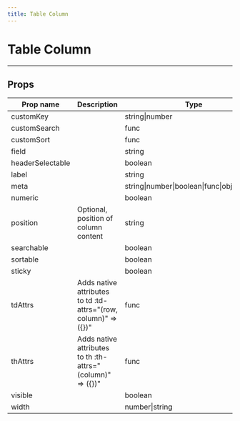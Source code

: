 ```yaml
---
title: Table Column
---
```


# Table Column

---

## Props

| Prop name        | Description                                                     | Type                                         | Values              | Default    |
| ---------------- | --------------------------------------------------------------- | -------------------------------------------- | ------------------- | ---------- |
| customKey        |                                                                 | string\|number                               | -                   |            |
| customSearch     |                                                                 | func                                         | -                   |            |
| customSort       |                                                                 | func                                         | -                   |            |
| field            |                                                                 | string                                       | -                   |            |
| headerSelectable |                                                                 | boolean                                      | -                   |            |
| label            |                                                                 | string                                       | -                   |            |
| meta             |                                                                 | string\|number\|boolean\|func\|object\|array | -                   |            |
| numeric          |                                                                 | boolean                                      | -                   |            |
| position         | Optional, position of column content                            | string                                       | `centered`, `right` |            |
| searchable       |                                                                 | boolean                                      | -                   |            |
| sortable         |                                                                 | boolean                                      | -                   |            |
| sticky           |                                                                 | boolean                                      | -                   |            |
| tdAttrs          | Adds native attributes to td :td-attrs="(row, column)" => ({})" | func                                         | -                   | () => ({}) |
| thAttrs          | Adds native attributes to th :th-attrs="(column)" => ({})"      | func                                         | -                   | () => ({}) |
| visible          |                                                                 | boolean                                      | -                   | true       |
| width            |                                                                 | number\|string                               | -                   |            |
